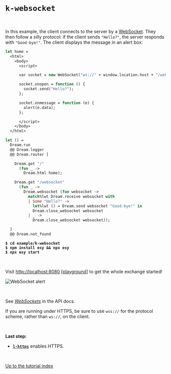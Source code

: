 # `k-websocket`

<br>

In this example, the client connects to the server by a
[WebSocket](https://aantron.github.io/dream/#websockets). They then follow a
silly protocol: if the client sends `"Hello?"`, the server responds with
`"Good-bye!"`. The client displays the message in an alert box:

```ocaml
let home =
  <html>
    <body>
      <script>

      var socket = new WebSocket("ws://" + window.location.host + "/websocket");

      socket.onopen = function () {
        socket.send("Hello?");
      };

      socket.onmessage = function (e) {
        alert(e.data);
      };

      </script>
    </body>
  </html>

let () =
  Dream.run
  @@ Dream.logger
  @@ Dream.router [

    Dream.get "/"
      (fun _ ->
        Dream.html home);

    Dream.get "/websocket"
      (fun _ ->
        Dream.websocket (fun websocket ->
          match%lwt Dream.receive websocket with
          | Some "Hello?" ->
            let%lwt () = Dream.send websocket "Good-bye!" in
            Dream.close_websocket websocket
          | _ ->
            Dream.close_websocket websocket));

  ]
  @@ Dream.not_found
```

<pre><code><b>$ cd example/k-websocket</b>
<b>$ npm install esy && npx esy</b>
<b>$ npx esy start</b></code></pre>

<br>

Visit [http://localhost:8080](http://localhost:8080)
[[playground](http://dream.as/k-websocket)] to get the whole exchange started!

![WebSocket alert](https://raw.githubusercontent.com/aantron/dream/master/docs/asset/websocket.png)

<br>

See [*WebSockets*](https://aantron.github.io/dream/#websockets) in the API docs.

If you are running under HTTPS, be sure to use `wss://` for the protocol scheme,
rather than `ws://`, on the client.

<br>

**Last step:**

- [**`l-https`**](../l-https#files) enables HTTPS.

<br>

[Up to the tutorial index](../#readme)
